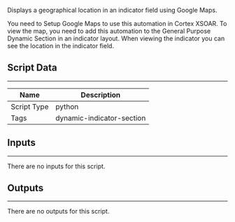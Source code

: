 Displays a geographical location in an indicator field using Google Maps.

You need to Setup Google Maps to use this automation in Cortex XSOAR. To view the map, you need to add this automation to the General Purpose Dynamic Section in an indicator layout. When viewing the indicator you can see the location in the indicator field.

## Script Data
---

| **Name** | **Description** |
| --- | --- |
| Script Type | python |
| Tags | dynamic-indicator-section |


## Inputs
---

There are no inputs for this script.

## Outputs
---
There are no outputs for this script.


